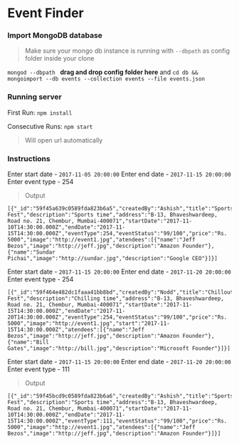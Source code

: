 # Event Finder

### Import MongoDB database
> Make sure your mongo db instance is running with `--dbpath` as config folder inside your clone

`mongod --dbpath ` **drag and drop config folder here**
and
`cd db && mongoimport --db events --collection events --file events.json`

### Running server


First Run:
`npm install`

Consecutive Runs:
`npm start`
> Will open url automatically

### Instructions

Enter start date - `2017-11-05 20:00:00`
Enter end date - `2017-11-15 20:00:00`
Enter event type - 254

> Output
```
[{"_id":"59f45a639c0589fda823b6a5","createdBy":"Ashish","title":"Sports Fest","description":"Sports time","address":"B-13, Bhaveshwardeep, Road no. 21, Chembur, Mumbai-400071","startDate":"2017-11-10T14:30:00.000Z","endDate":"2017-11-15T14:30:00.000Z","eventType":254,"eventStatus":"99/100","price":"Rs. 5000","image":"http://event1.jpg","atendees":[{"name":"Jeff Bezos","image":"http://jeff.jpg","description":"Amazon Founder"},{"name":"Sundar Pichai","image":"http://sundar.jpg","description":"Google CEO"}]}]
```

Enter start date - `2017-11-15 20:00:00`
Enter end date - `2017-11-20 20:00:00`
Enter event type - 254
```
[{"_id":"59f464e482dc1faaa41bb8bd","createdBy":"Nodd","title":"Chillout Fest","description":"Chilling time","address":"B-13, Bhaveshwardeep, Road no. 21, Chembur, Mumbai-400071","startDate":"2017-11-15T14:30:00.000Z","endDate":"2017-11-20T14:30:00.000Z","eventType":254,"eventStatus":"99/100","price":"Rs. 5000","image":"http://event1.jpg","start":"2017-11-15T14:30:00.000Z","atendees":[{"name":"Jeff Bezos","image":"http://jeff.jpg","description":"Amazon Founder"},{"name":"Bill Gates","image":"http://bill.jpg","description":"Microsoft Founder"}]}]
```

Enter start date - `2017-11-15 20:00:00`
Enter end date - `2017-11-20 20:00:00`
Enter event type - 111

> Output
```
[{"_id":"59f45bcd9c0589fda823b6a6","createdBy":"Ashish","title":"Sports Fest","description":"Sports time","address":"B-13, Bhaveshwardeep, Road no. 21, Chembur, Mumbai-400071","startDate":"2017-11-10T14:30:00.000Z","endDate":"2017-11-15T14:30:00.000Z","eventType":111,"eventStatus":"99/100","price":"Rs. 5000","image":"http://event1.jpg","atendees":[{"name":"Jeff Bezos","image":"http://jeff.jpg","description":"Amazon Founder"}]}]
```
